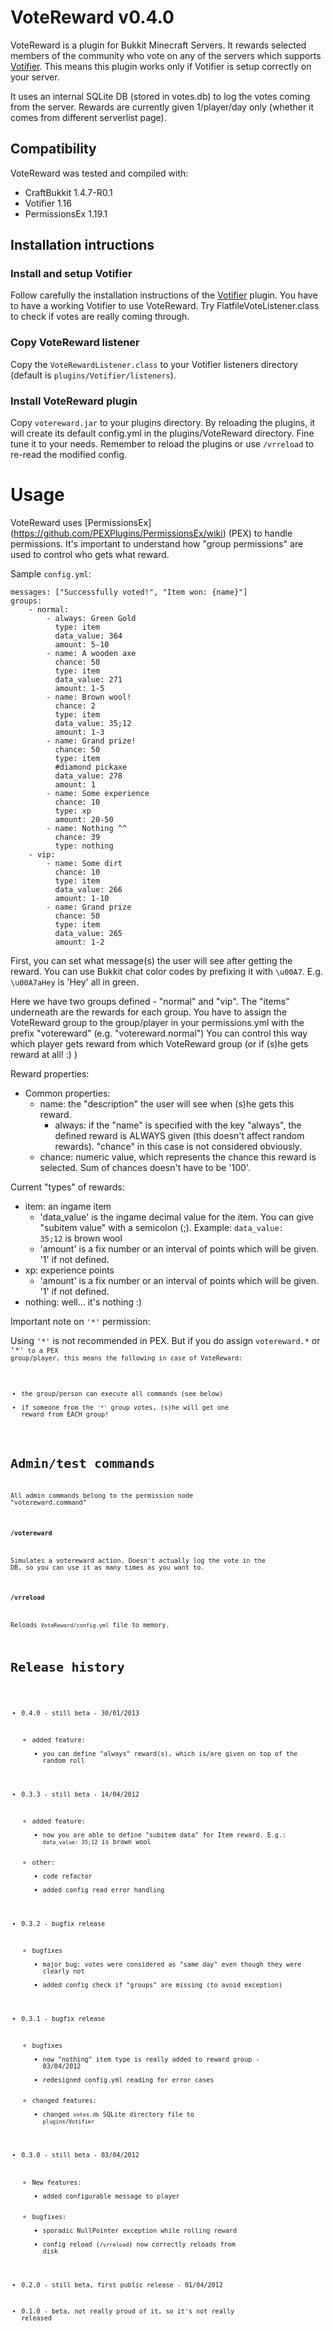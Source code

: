 # VoteReward v0.4.0

 VoteReward is a plugin for Bukkit Minecraft Servers.
 It rewards selected members of the community who vote on any of the servers which supports [Votifier](https://github.com/vexsoftware/votifier).
 This means this plugin works only if Votifier is setup correctly on your server.

 It uses an internal SQLite DB (stored in votes.db) to log the votes coming from the server.
 Rewards are currently given 1/player/day only (whether it comes from different serverlist page).

## Compatibility

VoteReward was tested and compiled with:

- CraftBukkit 1.4.7-R0.1
- Votifier 1.16
- PermissionsEx 1.19.1

## Installation intructions

### Install and setup Votifier

 Follow carefully the installation instructions of the [Votifier](https://github.com/vexsoftware/votifier) plugin.
 You have to have a working Votifier to use VoteReward. Try FlatfileVoteListener.class to check if votes are really coming through.

### Copy VoteReward listener

 Copy the <code>VoteRewardListener.class</code> to your Votifier listeners directory (default is <code>plugins/Votifier/listeners</code>).

### Install VoteReward plugin

 Copy <code>votereward.jar</code> to your plugins directory. By reloading the plugins, it will create its default config.yml in the plugins/VoteReward directory.
 Fine tune it to your needs. Remember to reload the plugins or use <code>/vrreload</code> to re-read the modified config.

# Usage

 VoteReward uses [PermissionsEx] (https://github.com/PEXPlugins/PermissionsEx/wiki) (PEX) to handle permissions. It's important to understand how "group permissions" are used to control who gets what reward.

 Sample <code>config.yml</code>:

    messages: ["Successfully voted!", "Item won: {name}"]
    groups:
        - normal:
            - always: Green Gold
              type: item
              data_value: 364
              amount: 5-10
            - name: A wooden axe
              chance: 50
              type: item
              data_value: 271
              amount: 1-5
            - name: Brown wool!
              chance: 2
              type: item
              data_value: 35;12
              amount: 1-3
            - name: Grand prize!
              chance: 50
              type: item
              #diamond pickaxe
              data_value: 278
              amount: 1
            - name: Some experience
              chance: 10
              type: xp
              amount: 20-50
            - name: Nothing ^^
              chance: 39
              type: nothing
        - vip:
            - name: Some dirt
              chance: 10
              type: item
              data_value: 266
              amount: 1-10
            - name: Grand prize
              chance: 50
              type: item
              data_value: 265
              amount: 1-2

 First, you can set what message(s) the user will see after getting the reward. You can use Bukkit chat color codes by prefixing it with <code>\u00A7</code>.
 E.g. <code>\u00A7aHey</code> is 'Hey' all in green.

 Here we have two groups defined - "normal" and "vip". The "items" underneath are the rewards for each group.
 You have to assign the VoteReward group to the group/player in your permissions.yml with the prefix "votereward" (e.g. "votereward.normal")
 You can control this way which player gets reward from which VoteReward group (or if (s)he gets reward at all! :) )

 Reward properties:

 - Common properties:
    - name: the "description" the user will see when (s)he gets this reward.
      - always: if the "name" is specified with the key "always", the defined reward is ALWAYS given (this doesn't affect random rewards). "chance" in this case is not considered obviously.
    - chance: numeric value, which represents the chance this reward is selected. Sum of chances doesn't have to be '100'.

 Current "types" of rewards:

 - item: an ingame item
     - 'data_value' is the ingame decimal value for the item. You can give "subitem value" with a semicolon (;). Example: <code>data_value: 35;12</code> is brown wool
     - 'amount' is a fix number or an interval of points which will be given. '1' if not defined.
 - xp: experience points
     - 'amount' is a fix number or an interval of points which will be given. '1' if not defined.
 - nothing: well... it's nothing :)

 Important note on <code>'\*'</code> permission:

 Using <code>'\*'</code> is not recommended in PEX. But if you do assign <code>votereward.\*</code> or <code>'\*'<code> to a PEX group/player, this means the following in case of VoteReward:
 - the group/person can execute all commands (see below)
 - if someone from the <code>'\*'</code> group votes, (s)he will get one reward from EACH group!

# Admin/test commands

 All admin commands belong to the permission node "votereward.command"

### <code>/votereward <playerName></code>

 Simulates a votereward action. Doesn't actually log the vote in the DB, so you can use it as many times as you want to.

### <code>/vrreload</code>

 Reloads <code>VoteReward/config.yml</code> file to memory.

# Release history

 - 0.4.0 - still beta - 30/01/2013
      - added feature:
          - you can define "always" reward(s), which is/are given on top of the random roll

 - 0.3.3 - still beta - 14/04/2012
      - added feature:
          - now you are able to define "subitem data" for Item reward. E.g.: <code>data_value: 35;12</code> is brown wool
      - other:
          - code refactor
          - added config read error handling
 - 0.3.2 - bugfix release
     - bugfixes
         - major bug: votes were considered as "same day" even though they were clearly not
         - added config check if "groups" are missing (to avoid exception)
 - 0.3.1 - bugfix release
     - bugfixes
         - now "nothing" item type is really added to reward group - 03/04/2012
         - redesigned config.yml reading for error cases
     - changed features:
         - changed <code>votes.db</code> SQLite directory file to <code>plugins/Votifier</code>
 - 0.3.0 - still beta - 03/04/2012
     - New features:
         - added configurable message to player
     - bugfixes:
         - sporadic NullPointer exception while rolling reward
         - config reload (<code>/vrreload</code>) now correctly reloads from disk
 - 0.2.0 - still beta, first public release - 01/04/2012
 - 0.1.0 - beta, not really proud of it, so it's not really released


